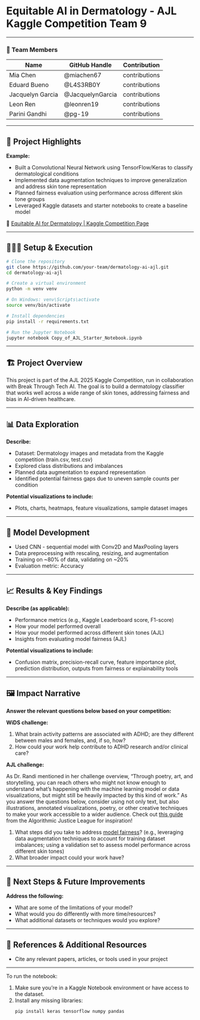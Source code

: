 #  Equitable AI in Dermatology - AJL Kaggle Competition Team 9

---

### **👥 Team Members**

| Name | GitHub Handle | Contribution |
| ----- | ----- | ----- |
| Mia Chen | @miachen67 | contributions |
| Eduard Bueno | @L4S3RB0Y | contributions |
| Jacquelyn Garcia | @JacquelynGarcia | contributions |
| Leon Ren | @leonren19 | contributions |
| Parini Gandhi | @pg-19 | contributions |

---

## **🎯 Project Highlights**

**Example:**

* Built a Convolutional Neural Network using TensorFlow/Keras to classify dermatological conditions  
* Implemented data augmentation techniques to improve generalization and address skin tone representation  
* Planned fairness evaluation using performance across different skin tone groups  
* Leveraged Kaggle datasets and starter notebooks to create a baseline model  

🔗 [Equitable AI for Dermatology | Kaggle Competition Page](https://www.kaggle.com/competitions/bttai-ajl-2025/overview)

---

## **👩🏽‍💻 Setup & Execution**

```bash
# Clone the repository
git clone https://github.com/your-team/dermatology-ai-ajl.git
cd dermatology-ai-ajl

# Create a virtual environment
python -m venv venv

# On Windows: venv\Scripts\activate
source venv/bin/activate

# Install dependencies
pip install -r requirements.txt

# Run the Jupyter Notebook
jupyter notebook Copy_of_AJL_Starter_Notebook.ipynb
```

---

## **🏗️ Project Overview**

This project is part of the AJL 2025 Kaggle Competition, run in collaboration with Break Through Tech AI. The goal is to build a dermatology classifier that works well across a wide range of skin tones, addressing fairness and bias in AI-driven healthcare.

---

## **📊 Data Exploration**

**Describe:**

* Dataset: Dermatology images and metadata from the Kaggle competition (train.csv, test.csv)
* Explored class distributions and imbalances
* Planned data augmentation to expand representation
* Identified potential fairness gaps due to uneven sample counts per condition

**Potential visualizations to include:**

* Plots, charts, heatmaps, feature visualizations, sample dataset images

---

## **🧠 Model Development**

* Used CNN - sequential model with Conv2D and MaxPooling layers
* Data preprocessing with rescaling, resizing, and augmentation
* Training on ~80% of data, validating on ~20%
* Evaluation metric: Accuracy

---

## **📈 Results & Key Findings**

**Describe (as applicable):**

* Performance metrics (e.g., Kaggle Leaderboard score, F1-score)
* How your model performed overall
* How your model performed across different skin tones (AJL)
* Insights from evaluating model fairness (AJL)

**Potential visualizations to include:**

* Confusion matrix, precision-recall curve, feature importance plot, prediction distribution, outputs from fairness or explainability tools

---

## **🖼️ Impact Narrative**

**Answer the relevant questions below based on your competition:**

**WiDS challenge:**

1. What brain activity patterns are associated with ADHD; are they different between males and females, and, if so, how?
2. How could your work help contribute to ADHD research and/or clinical care?

**AJL challenge:**

As Dr. Randi mentioned in her challenge overview, “Through poetry, art, and storytelling, you can reach others who might not know enough to understand what’s happening with the machine learning model or data visualizations, but might still be heavily impacted by this kind of work.”
As you answer the questions below, consider using not only text, but also illustrations, annotated visualizations, poetry, or other creative techniques to make your work accessible to a wider audience.
Check out [this guide](https://drive.google.com/file/d/1kYKaVNR\_l7Abx2kebs3AdDi6TlPviC3q/view) from the Algorithmic Justice League for inspiration!

1. What steps did you take to address [model fairness](https://haas.berkeley.edu/wp-content/uploads/What-is-fairness_-EGAL2.pdf)? (e.g., leveraging data augmentation techniques to account for training dataset imbalances; using a validation set to assess model performance across different skin tones)
2. What broader impact could your work have?

---

## **🚀 Next Steps & Future Improvements**

**Address the following:**

* What are some of the limitations of your model?
* What would you do differently with more time/resources?
* What additional datasets or techniques would you explore?

---

## **📄 References & Additional Resources**

* Cite any relevant papers, articles, or tools used in your project

---


To run the notebook:
1. Make sure you’re in a Kaggle Notebook environment or have access to the dataset.
2. Install any missing libraries:
   ```bash
   pip install keras tensorflow numpy pandas
